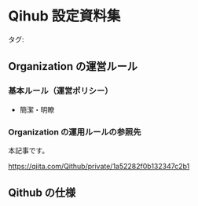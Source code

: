 # Qihub 設定資料集

タグ: 

## Organization の運営ルール

### 基本ルール（運営ポリシー）
- 簡潔・明瞭

### Organization の運用ルールの参照先

本記事です。

https://qiita.com/Qithub/private/1a52282f0b132347c2b1 

## Qithub の仕様
